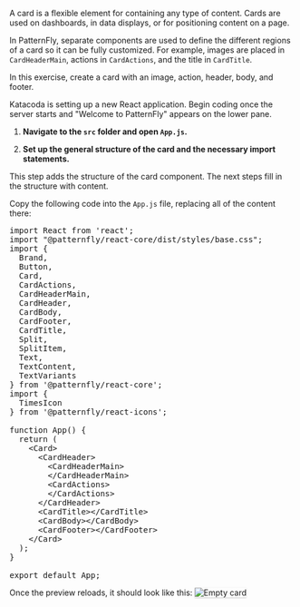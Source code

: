 A card is a flexible element for containing any type of content. Cards are used on dashboards, in data displays, or for positioning content on a page.

In PatternFly, separate components are used to define the different regions of a card so it can be fully customized. For example, images are placed in `CardHeaderMain`, actions in `CardActions`, and the title in `CardTitle`.

In this exercise, create a card with an image, action, header, body, and footer.

Katacoda is setting up a new React application. Begin coding once the server starts and "Welcome to PatternFly" appears on the lower pane.

1) <strong>Navigate to the `src` folder and open `App.js`.</strong>

2) <strong>Set up the general structure of the card and the necessary import statements.</strong>

This step adds the structure of the card component. The next steps fill in the structure with content.

Copy the following code into the `App.js` file, replacing all of the content there:

<pre class="file" data-filename="App.js" data-target="replace">
import React from 'react';
import &quot;@patternfly/react-core/dist/styles/base.css&quot;;
import {
  Brand,
  Button,
  Card,
  CardActions,
  CardHeaderMain,
  CardHeader,
  CardBody,
  CardFooter,
  CardTitle,
  Split,
  SplitItem,
  Text,
  TextContent,
  TextVariants
} from '@patternfly/react-core';
import {
  TimesIcon
} from '@patternfly/react-icons';

function App() {
  return (
    &lt;Card&gt;
      &lt;CardHeader&gt;
        &lt;CardHeaderMain&gt;
        &lt;/CardHeaderMain&gt;
        &lt;CardActions&gt;
        &lt;/CardActions&gt;
      &lt;/CardHeader&gt;
      &lt;CardTitle&gt;&lt;/CardTitle&gt;
      &lt;CardBody&gt;&lt;/CardBody&gt;
      &lt;CardFooter&gt;&lt;/CardFooter&gt;
    &lt;/Card&gt;
  );
}

export default App;
</pre>

Once the preview reloads, it should look like this:
<img src="react-basics/assets/empty-card.png" alt="Empty card" style="box-shadow: rgba(3, 3, 3, 0.2) 0px 1.25px 2.5px 0px;" />

